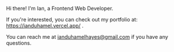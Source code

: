 Hi there! I'm Ian, a Frontend Web Developer. 

If you're interested, you can check out my portfolio at: https://ianduhamel.vercel.app/ . 

You can reach me at ianduhamelhayes@gmail.com if you have any questions.

